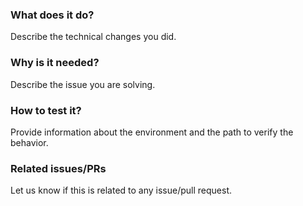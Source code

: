 <!--
Hello 👋 Thank you for submitting a pull request.

To help us merge your PR, make sure to follow the instructions below:

- Create or update the documentation
- Refer to the issue you are closing in the PR description - fix #issue
- Specify if the PR is in WIP (work in progress) state or ready to be merged.

Please ensure you read through the Contributing Guide: https://github.com/flyerhq/react-native-firebase-chat-core/blob/main/CONTRIBUTING.md
-->

### What does it do?

Describe the technical changes you did.

### Why is it needed?

Describe the issue you are solving.

### How to test it?

Provide information about the environment and the path to verify the behavior.

### Related issues/PRs

Let us know if this is related to any issue/pull request.
